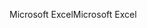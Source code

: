 <span data-ttu-id="5af8a-101">Microsoft Excel</span><span class="sxs-lookup"><span data-stu-id="5af8a-101">Microsoft Excel</span></span>